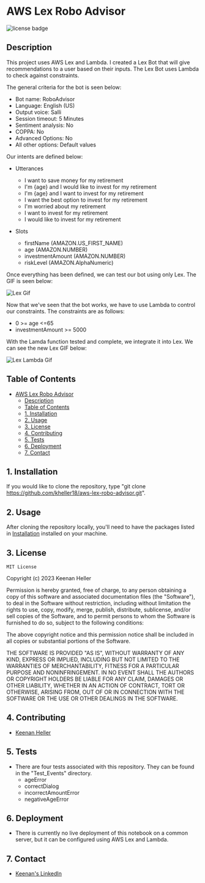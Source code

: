 # AWS Lex Robo Advisor

![license badge](https://shields.io/badge/license-GNU-blue)


## Description

This project uses AWS Lex and Lambda. I created a Lex Bot that will give recommendations to a user based on their inputs. The Lex Bot uses Lambda to check against constraints.

The general criteria for the bot is seen below:
  + Bot name: RoboAdvisor
  + Language: English (US)
  + Output voice: Salli
  + Session timeout: 5 Minutes
  + Sentiment analysis: No
  + COPPA: No
  + Advanced Options: No
  + All other options: Default values

Our intents are defined below:
  + Utterances
    + I want to save money for my retirement
    + I'm {age} and I would like to invest for my retirement
    + I'm ​{age} and I want to invest for my retirement
    + I want the best option to invest for my retirement
    + I'm worried about my retirement
    + I want to invest for my retirement
    + I would like to invest for my retirement

  + Slots
    + firstName (AMAZON.US_FIRST_NAME)
    + age (AMAZON.NUMBER)
    + investmentAmount (AMAZON.NUMBER)
    + riskLevel (AMAZON.AlphaNumeric)

Once everything has been defined, we can test our bot using only Lex. The GIF is seen below:

![Lex Gif](Videos/robo_advisor_gif_v1.gif)

Now that we've seen that the bot works, we have to use Lambda to control our constraints. The constraints are as follows:
  + 0 >= age <=65
  + investmentAmount >= 5000

With the Lamda function tested and complete, we integrate it into Lex. We can see the new Lex GIF below:

![Lex Lambda Gif](Videos/robo_advisor_lambda_gif.gif)

## Table of Contents

- [AWS Lex Robo Advisor](#aws-lex-robo-advisor)
  - [Description](#description)
  - [Table of Contents](#table-of-contents)
  - [1. Installation](#1-installation)
  - [2. Usage](#2-usage)
  - [3. License](#3-license)
  - [4. Contributing](#4-contributing)
  - [5. Tests](#5-tests)
  - [6. Deployment](#6-deployment)
  - [7. Contact](#7-contact)


## 1. Installation

  If you would like to clone the repository, type "git clone https://github.com/kheller18/aws-lex-robo-advisor.git".


## 2. Usage

  After cloning the repository locally, you'll need to have the packages listed in [Installation](#1-installation) installed on your machine.


## 3. License

	MIT License

  Copyright (c) 2023 Keenan Heller

  Permission is hereby granted, free of charge, to any person obtaining a copy
  of this software and associated documentation files (the "Software"), to deal
  in the Software without restriction, including without limitation the rights
  to use, copy, modify, merge, publish, distribute, sublicense, and/or sell
  copies of the Software, and to permit persons to whom the Software is
  furnished to do so, subject to the following conditions:

  The above copyright notice and this permission notice shall be included in all
  copies or substantial portions of the Software.

  THE SOFTWARE IS PROVIDED "AS IS", WITHOUT WARRANTY OF ANY KIND, EXPRESS OR
  IMPLIED, INCLUDING BUT NOT LIMITED TO THE WARRANTIES OF MERCHANTABILITY,
  FITNESS FOR A PARTICULAR PURPOSE AND NONINFRINGEMENT. IN NO EVENT SHALL THE
  AUTHORS OR COPYRIGHT HOLDERS BE LIABLE FOR ANY CLAIM, DAMAGES OR OTHER
  LIABILITY, WHETHER IN AN ACTION OF CONTRACT, TORT OR OTHERWISE, ARISING FROM,
  OUT OF OR IN CONNECTION WITH THE SOFTWARE OR THE USE OR OTHER DEALINGS IN THE
  SOFTWARE.


## 4. Contributing

  + [Keenan Heller](https://github.com/kheller18)


## 5. Tests

  + There are four tests associated with this repository. They can be found in the "Test_Events" directory.
    + ageError
    + correctDialog
    + incorrectAmountError
    + negativeAgeError


## 6. Deployment

  + There is currently no live deployment of this notebook on a common server, but it can be configured using AWS Lex and Lambda.


## 7. Contact

  + [Keenan's LinkedIn](https://www.linkedin.com/in/keenanheller/)